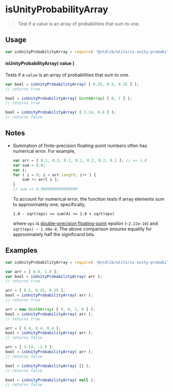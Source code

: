 # isUnityProbabilityArray

> Test if a value is an array of probabilities that sum to one.


<section class="usage">

## Usage

``` javascript
var isUnityProbabilityArray = require( '@stdlib/utils/is-unity-probability-array' );
```

#### isUnityProbabilityArray( value )

Tests if a `value` is an array of probabilities that sum to one.

``` javascript
var bool = isUnityProbabilityArray( [ 0.25, 0.5, 0.25 ] );
// returns true

bool = isUnityProbabilityArray( Uint8Array( [ 0, 1 ] );
// returns true

bool = isUnityProbabilityArray( [ 3.14, 0.0 ] );
// returns false
```

</section>

<!-- /.usage -->


<section class="notes">

## Notes

* Summation of finite-precision floating-point numbers often has numerical error. For example,

  ``` javascript
  var arr = [ 0.1, 0.2, 0.1, 0.1, 0.2, 0.2, 0.1 ]; // => 1.0
  var sum = 0.0;
  var i;
  for ( i = 0; i < arr.length; i++ ) {
      sum += arr[ i ];
  }
  // sum => 0.9999999999999999
  ```
  
  To account for numerical error, the function tests if array elements sum to approximately one; specifically,

  ```
  1.0 - sqrt(eps) <= sum(A) <= 1.0 + sqrt(eps)
  ```

  where `eps` is [double-precision floating-point][ieee754] epsilon (`~2.22e-16`) and `sqrt(eps) ~ 1.49e-8`. The above comparison ensures equality for approximately half the significand bits.

</section>

<!-- /.notes -->


<section class="examples">

## Examples

``` javascript
var isUnityProbabilityArray = require( '@stdlib/utils/is-unity-probability-array' );

var arr = [ 0.0, 1.0 ];
var bool = isUnityProbabilityArray( arr );
// returns true

arr = [ 0.5, 0.25, 0.25 ];
bool = isUnityProbabilityArray( arr );
// returns true

arr = new Uint8Array( [ 0, 0, 1, 0 ] );
bool = isUnityProbabilityArray( arr );
// returns true

arr = [ 0.4, 0.4, 0.4 ];
bool = isUnityProbabilityArray( arr );
// returns false

arr = [ 3.14, -1.0 ];
bool = isUnityProbabilityArray( arr );
// returns false

bool = isUnityProbabilityArray( [] );
// returns false

bool = isUnityProbabilityArray( null );
// returns false
```

</section>

<!-- /.examples -->


<section class="links">

[ieee754]: https://en.wikipedia.org/wiki/IEEE_floating_point

</section>

<!-- /.links -->

